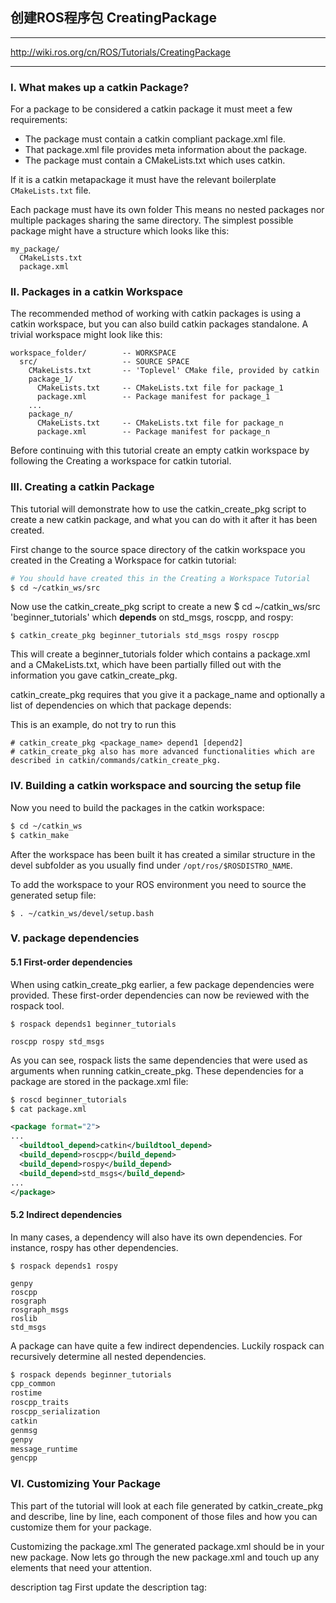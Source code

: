 ## 创建ROS程序包 CreatingPackage

---

http://wiki.ros.org/cn/ROS/Tutorials/CreatingPackage

---

### I. What makes up a catkin Package?

For a package to be considered a catkin package it must meet a few requirements:

- The package must contain a catkin compliant package.xml file.
- That package.xml file provides meta information about the package.
- The package must contain a CMakeLists.txt which uses catkin.

If it is a catkin metapackage it must have the relevant boilerplate `CMakeLists.txt` file.

Each package must have its own folder
This means no nested packages nor multiple packages sharing the same directory.
The simplest possible package might have a structure which looks like this:

```
my_package/
  CMakeLists.txt
  package.xml
```

### II. Packages in a catkin Workspace

The recommended method of working with catkin packages is using a catkin workspace, but you can also build catkin packages standalone. A trivial workspace might look like this:

```
workspace_folder/        -- WORKSPACE
  src/                   -- SOURCE SPACE
    CMakeLists.txt       -- 'Toplevel' CMake file, provided by catkin
    package_1/
      CMakeLists.txt     -- CMakeLists.txt file for package_1
      package.xml        -- Package manifest for package_1
    ...
    package_n/
      CMakeLists.txt     -- CMakeLists.txt file for package_n
      package.xml        -- Package manifest for package_n
```

Before continuing with this tutorial create an empty catkin workspace by following the Creating a workspace for catkin tutorial.

### III. Creating a catkin Package

This tutorial will demonstrate how to use the catkin_create_pkg script to create a new catkin package, and what you can do with it after it has been created.

First change to the source space directory of the catkin workspace you created in the Creating a Workspace for catkin tutorial:

```bash
# You should have created this in the Creating a Workspace Tutorial
$ cd ~/catkin_ws/src
```

Now use the catkin_create_pkg script to create a new $ cd ~/catkin_ws/src 'beginner_tutorials' which **depends** on std_msgs, roscpp, and rospy:

`$ catkin_create_pkg beginner_tutorials std_msgs rospy roscpp`

This will create a beginner_tutorials folder which contains a package.xml and a CMakeLists.txt, which have been partially filled out with the information you gave catkin_create_pkg.

catkin_create_pkg requires that you give it a package_name and optionally a list of dependencies on which that package depends:

This is an example, do not try to run this

```
# catkin_create_pkg <package_name> depend1 [depend2]
# catkin_create_pkg also has more advanced functionalities which are described in catkin/commands/catkin_create_pkg.
```

### IV. Building a catkin workspace and sourcing the setup file

Now you need to build the packages in the catkin workspace:

```bash
$ cd ~/catkin_ws
$ catkin_make
```

After the workspace has been built it has created a similar structure in the devel subfolder as you usually find under `/opt/ros/$ROSDISTRO_NAME`.

To add the workspace to your ROS environment you need to source the generated setup file:

`$ . ~/catkin_ws/devel/setup.bash`

### V. package dependencies

#### 5.1 First-order dependencies

When using catkin_create_pkg earlier, a few package dependencies were provided. These first-order dependencies can now be reviewed with the rospack tool.

`$ rospack depends1 beginner_tutorials `

`roscpp rospy std_msgs`

As you can see, rospack lists the same dependencies that were used as arguments when running catkin_create_pkg. These dependencies for a package are stored in the package.xml file:

```bash
$ roscd beginner_tutorials
$ cat package.xml
```

```xml
<package format="2">
...
  <buildtool_depend>catkin</buildtool_depend>
  <build_depend>roscpp</build_depend>
  <build_depend>rospy</build_depend>
  <build_depend>std_msgs</build_depend>
...
</package>
```

#### 5.2 Indirect dependencies

In many cases, a dependency will also have its own dependencies. For instance, rospy has other dependencies.

`$ rospack depends1 rospy`

```
genpy
roscpp
rosgraph
rosgraph_msgs
roslib
std_msgs
```

A package can have quite a few indirect dependencies. Luckily rospack can recursively determine all nested dependencies.

```bash
$ rospack depends beginner_tutorials
cpp_common
rostime
roscpp_traits
roscpp_serialization
catkin
genmsg
genpy
message_runtime
gencpp
```

### VI. Customizing Your Package

This part of the tutorial will look at each file generated by catkin_create_pkg and describe, line by line, each component of those files and how you can customize them for your package.

Customizing the package.xml
The generated package.xml should be in your new package. Now lets go through the new package.xml and touch up any elements that need your attention.

description tag
First update the description tag: